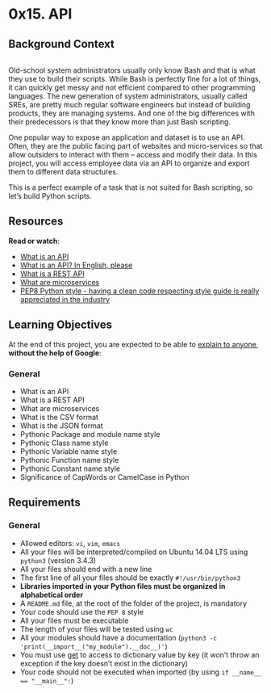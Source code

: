 <!DOCTYPE html>

<h1>0x15. API</h1>

<div class="panel-body">
<h2>Background Context</h2>

<p><a href="https://youtu.be/-2kyU6-j8ZQ" target="_blank"><img src="https://holbertonintranet.s3.amazonaws.com/uploads/medias/2019/6/897638f42eb1bad6605d.png?X-Amz-Algorithm=AWS4-HMAC-SHA256&amp;X-Amz-Credential=AKIARDDGGGOU5BHMTQX4%2F20220908%2Fus-east-1%2Fs3%2Faws4_request&amp;X-Amz-Date=20220908T180624Z&amp;X-Amz-Expires=86400&amp;X-Amz-SignedHeaders=host&amp;X-Amz-Signature=e777ad4413875398b2c7421a8d15b869f3bbf03e1030f814dbbd794e209bdd0c" alt="" loading="lazy" style=""></a></p>

<p>Old-school system administrators usually only know Bash and that is what they use to build their scripts. While Bash is perfectly fine for a lot of things, it can quickly get messy and not efficient compared to other programming languages. The new generation of system administrators, usually called SREs, are pretty much regular software engineers but instead of building products, they are managing systems. And one of the big differences with their predecessors is that they know more than just Bash scripting.</p>

<p>One popular way to expose an application and dataset is to use an API. Often, they are the public facing part of websites and micro-services so that allow outsiders to interact with them – access and modify their data. In this project, you will access employee data via an API to organize and export them to different data structures.</p>

<p>This is a perfect example of a task that is not suited for Bash scripting, so let’s build Python scripts.</p>

<h2>Resources</h2>

<p><strong>Read or watch</strong>:</p>

<ul>
<li><a href="/rltoken/I-XLIq5AwH-j29xJtzr6bQ" title="What is an API" target="_blank">What is an API</a> </li>
<li><a href="/rltoken/I1nC8rhySGahG3gXYBfDPA" title="What is an API? In English, please" target="_blank">What is an API? In English, please</a></li>
<li><a href="/rltoken/6_OAlRYOGUuegPfyd4FUVg" title="What is a REST API" target="_blank">What is a REST API</a> </li>
<li><a href="/rltoken/lewYS0z2RuFuiIkIgaCHSA" title="What are microservices" target="_blank">What are microservices</a> </li>
<li><a href="/rltoken/C7zzmgcZJqUC50-pilPPzw" title="PEP8 Python style - having a clean code respecting style guide is really appreciated in the industry" target="_blank">PEP8 Python style - having a clean code respecting style guide is really appreciated in the industry</a> </li>
</ul>

<h2>Learning Objectives</h2>

<p>At the end of this project, you are expected to be able to <a href="/rltoken/shJvjhQJv488-f7SmzIYPw" title="explain to anyone" target="_blank">explain to anyone</a>, <strong>without the help of Google</strong>:</p>

<h3>General</h3>

<ul>
<li>What is an API</li>
<li>What is a REST API</li>
<li>What are microservices</li>
<li>What is the CSV format</li>
<li>What is the JSON format</li>
<li>Pythonic Package and module name style</li>
<li>Pythonic Class name style</li>
<li>Pythonic Variable name style</li>
<li>Pythonic Function name style</li>
<li>Pythonic Constant name style</li>
<li>Significance of CapWords or CamelCase in Python</li>
</ul>

<h2>Requirements</h2>

<h3>General</h3>

<ul>
<li>Allowed editors: <code>vi</code>, <code>vim</code>, <code>emacs</code></li>
<li>All your files will be interpreted/compiled on Ubuntu 14.04 LTS using <code>python3</code> (version 3.4.3)</li>
<li>All your files should end with a new line</li>
<li>The first line of all your files should be exactly <code>#!/usr/bin/python3</code></li>
<li><strong>Libraries imported in your Python files must be organized in alphabetical order</strong></li>
<li>A <code>README.md</code> file, at the root of the folder of the project, is mandatory</li>
<li>Your code should use the <code>PEP 8</code> style</li>
<li>All your files must be executable</li>
<li>The length of your files will be tested using <code>wc</code></li>
<li>All your modules should have a documentation (<code>python3 -c 'print(__import__("my_module").__doc__)'</code>)</li>
<li>You must use <a href="/rltoken/nVy7hbvKVJkhr5LIHIsHSg" title="get" target="_blank">get</a> to access to dictionary value by key (it won’t throw an exception if the key doesn’t exist in the dictionary)</li>
<li>Your code should not be executed when imported (by using <code>if __name__ == "__main__":</code>)</li>
</ul>

</div>
